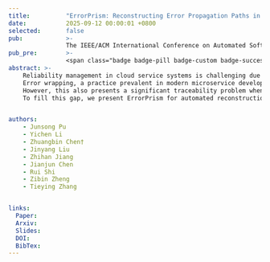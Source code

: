 ```yaml
---
title:          "ErrorPrism: Reconstructing Error Propagation Paths in Cloud Service Systems"
date:           2025-09-12 00:00:01 +0800
selected:       false
pub:            >-
                The IEEE/ACM International Conference on Automated Software Engineering, Seoul, South Korea, Nov 2025.
pub_pre:        >-
                <span class="badge badge-pill badge-custom badge-success">ASE'25</span>
abstract: >-
    Reliability management in cloud service systems is challenging due to the cascading effect of failures.
    Error wrapping, a practice prevalent in modern microservice development, enriches errors with context at each layer of the function call stack, constructing an error chain that describes a failure from its technical origin to its business impact.
    However, this also presents a significant traceability problem when recovering the complete error propagation path from the final log message back to its source. Existing approaches are ineffective at addressing this problem.
    To fill this gap, we present ErrorPrism for automated reconstruction of error propagation paths in production microservice systems by integrating static analysis and an LLM agent.


authors:
    - Junsong Pu
    - Yichen Li
    - Zhuangbin Chen†
    - Jinyang Liu
    - Zhihan Jiang
    - Jianjun Chen
    - Rui Shi
    - Zibin Zheng
    - Tieying Zhang


links:
  Paper:
  Arxiv:
  Slides:
  DOI:
  BibTex:
---
```

